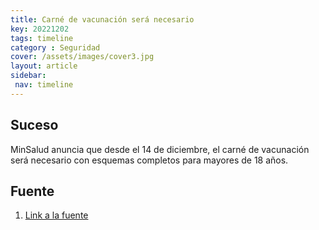 ```yaml
---
title: Carné de vacunación será necesario
key: 20221202
tags: timeline
category : Seguridad
cover: /assets/images/cover3.jpg
layout: article
sidebar:
 nav: timeline
---
```


## Suceso
MinSalud anuncia que desde el 14 de diciembre, el carné de vacunación será necesario con esquemas completos para mayores de 18 años.
## Fuente
1. [Link a la fuente](https://twitter.com/MinSaludCol/status/1466378890830622721)
